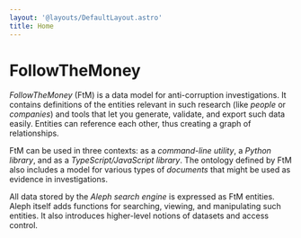 ```yaml
---
layout: '@layouts/DefaultLayout.astro'
title: Home
---
```


# FollowTheMoney

_FollowTheMoney_ (FtM) is a data model for anti-corruption investigations. It contains definitions of the entities relevant in such research (like _people_ or _companies_) and tools that let you generate, validate, and export such data easily. Entities can reference each other, thus creating a graph of relationships.

FtM can be used in three contexts: as a _command-line utility_, a _Python library_, and as a _TypeScript/JavaScript library_. The ontology defined by FtM also includes a model for various types of _documents_ that might be used as evidence in investigations.

All data stored by the _Aleph search engine_ is expressed as FtM entities. Aleph itself adds functions for searching, viewing, and manipulating such entities. It also introduces higher-level notions of datasets and access control.
